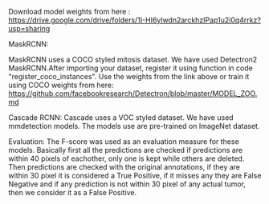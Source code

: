 Download model weights from here : https://drive.google.com/drive/folders/1I-HI6ylwdn2arckhzIPap1u2i0q4rrkz?usp=sharing


MaskRCNN: 

MaskRCNN uses a COCO styled mitosis dataset. We have used Detectron2 MaskRCNN.After importing your dataset, register it using function in code "register_coco_instances". Use the weights from the link above or train it using COCO weights from here: https://github.com/facebookresearch/Detectron/blob/master/MODEL_ZOO.md

Cascade RCNN:
Cascade uses a VOC styled dataset. We have used mmdetection models. The models use are pre-trained on ImageNet dataset.

Evaluation:
The F-score was used as an evaluation measure for these models. Basically first all the predictions are checked if predictions are within 40 pixels of eachother, only one is kept while others are deleted. Then predictions are checked with the original annotations, if they are within 30 pixel it is considered a True Positive, if it misses any they are False Negative and if any prediction is not within 30 pixel of any actual tumor, then we consider it as a False Positive.

